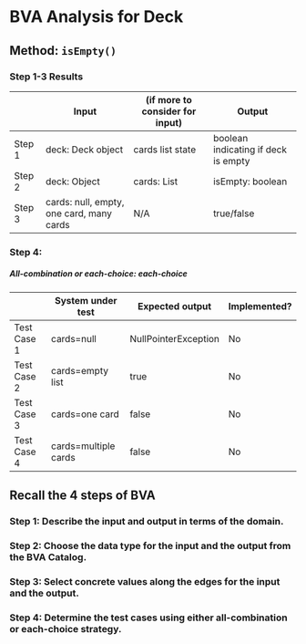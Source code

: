 # BVA Analysis for Deck

## Method: ```isEmpty()```

### Step 1-3 Results

|        | Input                                    | (if more to consider for input) | Output                              |
|--------|------------------------------------------|---------------------------------|-------------------------------------|
| Step 1 | deck: Deck object                        | cards list state                | boolean indicating if deck is empty |
| Step 2 | deck: Object                             | cards: List<Card>               | isEmpty: boolean                    |
| Step 3 | cards: null, empty, one card, many cards | N/A                             | true/false                          |

### Step 4:

##### All-combination or each-choice: each-choice

|             | System under test    | Expected output      | Implemented? |
|-------------|----------------------|----------------------|--------------|
| Test Case 1 | cards=null           | NullPointerException | No           |
| Test Case 2 | cards=empty list     | true                 | No           |
| Test Case 3 | cards=one card       | false                | No           |
| Test Case 4 | cards=multiple cards | false                | No           |

## Recall the 4 steps of BVA

### Step 1: Describe the input and output in terms of the domain.

### Step 2: Choose the data type for the input and the output from the BVA Catalog.

### Step 3: Select concrete values along the edges for the input and the output.

### Step 4: Determine the test cases using either all-combination or each-choice strategy. 